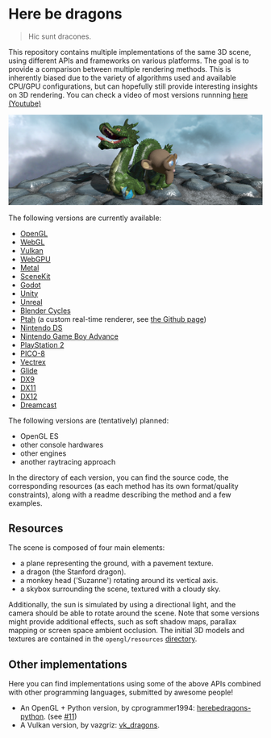 # Here be dragons

> Hic sunt dracones.

This repository contains multiple implementations of the same 3D scene, using different APIs and frameworks on various platforms. The goal is to provide a comparison between multiple rendering methods. This is inherently biased due to the variety of algorithms used and available CPU/GPU configurations, but can hopefully still provide interesting insights on 3D rendering. You can check a video of most versions runnning [here (Youtube)](https://www.youtube.com/watch?v=Bbpu34S2bSI)

![](image.png)

The following versions are currently available:

- [OpenGL](https://github.com/kosua20/herebedragons/tree/master/opengl)
- [WebGL](https://github.com/kosua20/herebedragons/tree/master/webgl) 
- [Vulkan](https://github.com/kosua20/herebedragons/tree/master/vulkan) 
- [WebGPU](https://github.com/kosua20/herebedragons/tree/master/webgpu)
- [Metal](https://github.com/kosua20/herebedragons/tree/master/metal)
- [SceneKit](https://github.com/kosua20/herebedragons/tree/master/scenekit)
- [Godot](https://github.com/kosua20/herebedragons/tree/master/godot)
- [Unity](https://github.com/kosua20/herebedragons/tree/master/unity)
- [Unreal](https://github.com/kosua20/herebedragons/tree/master/unreal)
- [Blender Cycles](https://github.com/kosua20/herebedragons/tree/master/cycles)
- [Ptah](https://github.com/kosua20/herebedragons/tree/master/ptah) (a custom real-time renderer, see [the Github page](https://github.com/kosua20/PtahRenderer/))
- [Nintendo DS](https://github.com/kosua20/herebedragons/tree/master/nds)
- [Nintendo Game Boy Advance](https://github.com/kosua20/herebedragons/tree/master/gba)
- [PlayStation 2](https://github.com/kosua20/herebedragons/tree/master/ps2)  
- [PICO-8](https://github.com/kosua20/herebedragons/tree/master/pico8) 
- [Vectrex](https://github.com/kosua20/herebedragons/tree/master/vectrex) 
- [Glide](https://github.com/kosua20/herebedragons/tree/master/glide)
- [DX9](https://github.com/kosua20/herebedragons/tree/master/dx9)
- [DX11](https://github.com/kosua20/herebedragons/tree/master/dx11)
- [DX12](https://github.com/kosua20/herebedragons/tree/master/dx12)
- [Dreamcast](https://github.com/kosua20/herebedragons/tree/master/dreamcast)

The following versions are (tentatively) planned:

- OpenGL ES
- other console hardwares
- other engines
- another raytracing approach

In the directory of each version, you can find the source code, the corresponding resources (as each method has its own format/quality constraints), along with a readme describing the method and a few examples. 

## Resources
The scene is composed of four main elements:

- a plane representing the ground, with a pavement texture.
- a dragon (the Stanford dragon).
- a monkey head ('Suzanne') rotating around its vertical axis.
- a skybox surrounding the scene, textured with a cloudy sky.

Additionally, the sun is simulated by using a directional light, and the camera should be able to rotate around the scene. Note that some versions might provide additional effects, such as soft shadow maps, parallax mapping or screen space ambient occlusion.
The initial 3D models and textures are contained in the `opengl/resources` [directory](https://github.com/kosua20/herebedragons/tree/master/opengl/resources).


## Other implementations
Here you can find implementations using some of the above APIs combined with other programming languages, submitted by awesome people!

- An OpenGL + Python version, by cprogrammer1994: [herebedragons-python](https://github.com/cprogrammer1994/herebedragons-python). (see [#11](https://github.com/kosua20/herebedragons/issues/11))
- A Vulkan version, by vazgriz: [vk_dragons](https://github.com/vazgriz/vk_dragons).
